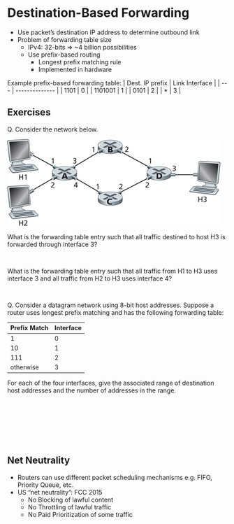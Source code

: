 # Destination-Based Forwarding

- Use packet’s destination IP address to determine outbound link
- Problem of forwarding table size
  - IPv4: 32-bits => ~4 billion possibilities
  - Use prefix-based routing
    - Longest prefix matching rule
    - Implemented in hardware 

Example prefix-based forwarding table:
| Dest. IP prefix    | Link Interface    |
| ---                | --------------    |
| 1101               | 0                 |
| 1101001            | 1                 |
| 0101               | 2                 |
| *                  | 3                 |

## Exercises

Q. Consider the network below. 

![alt text](forwarding.png)

What is the forwarding table entry such that all traffic destined to host H3 is forwarded through interface 3? 

<pre>
<!-- H3 -> 3-->
</pre>

What is the forwarding table entry such that all traffic from H1 to H3 uses interface 3 and all traffic from H2 to H3 uses interface 4?

<pre>
<!-- Not possible in destination-based forwarding -->
</pre>

Q. Consider a datagram network using 8-bit host addresses. Suppose a router uses longest prefix matching and has the following forwarding table:

| Prefix Match | Interface |
| ------------ | --------- |
| 1            | 0         |
| 10           | 1         |
| 111          | 2         |
| otherwise    | 3         |

For each of the four interfaces, give the associated range of destination host addresses and the number of addresses in the range.

<pre>


<!--
110xxxxx -> 0 (2^5)
10xxxxxx -> 1 (2^6)
111xxxxx -> 2 (2^5)
0xxxxxxx -> 3 (2^7)
-->



</pre>

## Net Neutrality

- Routers can use different packet scheduling mechanisms e.g. FIFO, Priority Queue, etc.
- US “net neutrality”: FCC 2015
    - No Blocking of lawful content
    - No Throttling of lawful traffic
    - No Paid Prioritization of some traffic